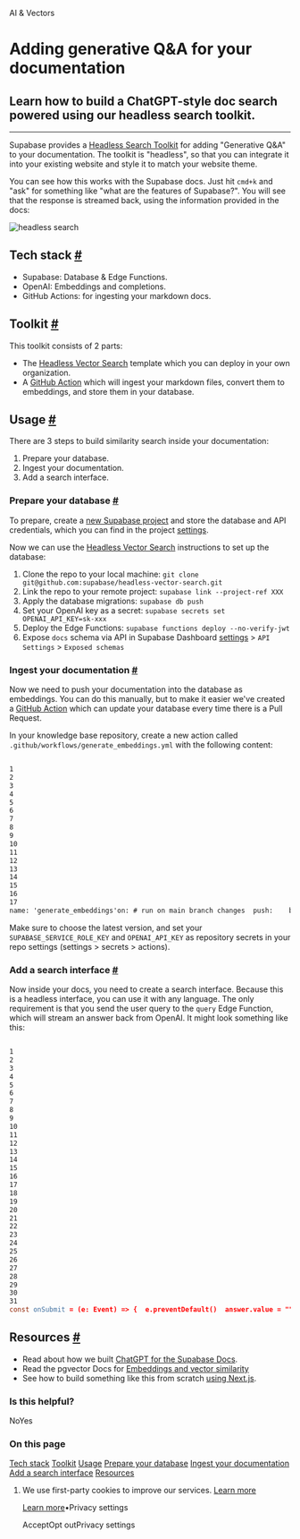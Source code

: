 AI & Vectors

# Adding generative Q&A for your documentation

## Learn how to build a ChatGPT-style doc search powered using our headless search toolkit.

* * *

Supabase provides a [Headless Search Toolkit](https://github.com/supabase/headless-vector-search) for adding "Generative Q&A" to your documentation. The toolkit is "headless", so that you can integrate it into your existing website and style it to match your website theme.

You can see how this works with the Supabase docs. Just hit `cmd+k` and "ask" for something like "what are the features of Supabase?". You will see that the response is streamed back, using the information provided in the docs:

![headless search](https://supabase.com/docs/img/ai/headless-search/headless.png)

## Tech stack [\#](https://supabase.com/docs/guides/ai/examples/headless-vector-search\#tech-stack)

- Supabase: Database & Edge Functions.
- OpenAI: Embeddings and completions.
- GitHub Actions: for ingesting your markdown docs.

## Toolkit [\#](https://supabase.com/docs/guides/ai/examples/headless-vector-search\#toolkit)

This toolkit consists of 2 parts:

- The [Headless Vector Search](https://github.com/supabase/headless-vector-search) template which you can deploy in your own organization.
- A [GitHub Action](https://github.com/supabase/embeddings-generator) which will ingest your markdown files, convert them to embeddings, and store them in your database.

## Usage [\#](https://supabase.com/docs/guides/ai/examples/headless-vector-search\#usage)

There are 3 steps to build similarity search inside your documentation:

1. Prepare your database.
2. Ingest your documentation.
3. Add a search interface.

### Prepare your database [\#](https://supabase.com/docs/guides/ai/examples/headless-vector-search\#prepare-your-database)

To prepare, create a [new Supabase project](https://database.new/) and store the database and API credentials, which you can find in the project [settings](https://supabase.com/dashboard/project/_/settings).

Now we can use the [Headless Vector Search](https://github.com/supabase/headless-vector-search#set-up) instructions to set up the database:

1. Clone the repo to your local machine: `git clone git@github.com:supabase/headless-vector-search.git`
2. Link the repo to your remote project: `supabase link --project-ref XXX`
3. Apply the database migrations: `supabase db push`
4. Set your OpenAI key as a secret: `supabase secrets set OPENAI_API_KEY=sk-xxx`
5. Deploy the Edge Functions: `supabase functions deploy --no-verify-jwt`
6. Expose `docs` schema via API in Supabase Dashboard [settings](https://supabase.com/dashboard/project/_/settings/api) \> `API Settings` \> `Exposed schemas`

### Ingest your documentation [\#](https://supabase.com/docs/guides/ai/examples/headless-vector-search\#ingest-your-documentation)

Now we need to push your documentation into the database as embeddings. You can do this manually, but to make it easier we've created a [GitHub Action](https://github.com/marketplace/actions/supabase-embeddings-generator) which can update your database every time there is a Pull Request.

In your knowledge base repository, create a new action called `.github/workflows/generate_embeddings.yml` with the following content:

```flex

1
2
3
4
5
6
7
8
9
10
11
12
13
14
15
16
17
name: 'generate_embeddings'on: # run on main branch changes  push:    branches:      - mainjobs:  generate:    runs-on: ubuntu-latest    steps:      - uses: actions/checkout@v3      - uses: supabase/embeddings-generator@v0.0.x # Update this to the latest version.        with:          supabase-url: 'https://your-project-ref.supabase.co' # Update this to your project URL.          supabase-service-role-key: ${{ secrets.SUPABASE_SERVICE_ROLE_KEY }}          openai-key: ${{ secrets.OPENAI_API_KEY }}          docs-root-path: 'docs' # the path to the root of your md(x) files
```

Make sure to choose the latest version, and set your `SUPABASE_SERVICE_ROLE_KEY` and `OPENAI_API_KEY` as repository secrets in your repo settings (settings > secrets > actions).

### Add a search interface [\#](https://supabase.com/docs/guides/ai/examples/headless-vector-search\#add-a-search-interface)

Now inside your docs, you need to create a search interface. Because this is a headless interface, you can use it with any language. The only requirement is that you send the user query to the `query` Edge Function, which will stream an answer back from OpenAI. It might look something like this:

```flex

1
2
3
4
5
6
7
8
9
10
11
12
13
14
15
16
17
18
19
20
21
22
23
24
25
26
27
28
29
30
31
const onSubmit = (e: Event) => {  e.preventDefault()  answer.value = ""  isLoading.value = true  const query = new URLSearchParams({ query: inputRef.current!.value })  const projectUrl = `https://your-project-ref.supabase.co/functions/v1`  const queryURL = `${projectURL}/${query}`  const eventSource = new EventSource(queryURL)  eventSource.addEventListener("error", (err) => {    isLoading.value = false    console.error(err)  })  eventSource.addEventListener("message", (e: MessageEvent) => {    isLoading.value = false    if (e.data === "[DONE]") {      eventSource.close()      return    }    const completionResponse: CreateCompletionResponse = JSON.parse(e.data)    const text = completionResponse.choices[0].text    answer.value += text  });  isLoading.value = true}
```

## Resources [\#](https://supabase.com/docs/guides/ai/examples/headless-vector-search\#resources)

- Read about how we built [ChatGPT for the Supabase Docs](https://supabase.com/blog/chatgpt-supabase-docs).
- Read the pgvector Docs for [Embeddings and vector similarity](https://supabase.com/docs/guides/database/extensions/pgvector)
- See how to build something like this from scratch [using Next.js](https://supabase.com/docs/guides/ai/examples/nextjs-vector-search).

### Is this helpful?

NoYes

### On this page

[Tech stack](https://supabase.com/docs/guides/ai/examples/headless-vector-search#tech-stack) [Toolkit](https://supabase.com/docs/guides/ai/examples/headless-vector-search#toolkit) [Usage](https://supabase.com/docs/guides/ai/examples/headless-vector-search#usage) [Prepare your database](https://supabase.com/docs/guides/ai/examples/headless-vector-search#prepare-your-database) [Ingest your documentation](https://supabase.com/docs/guides/ai/examples/headless-vector-search#ingest-your-documentation) [Add a search interface](https://supabase.com/docs/guides/ai/examples/headless-vector-search#add-a-search-interface) [Resources](https://supabase.com/docs/guides/ai/examples/headless-vector-search#resources)

1. We use first-party cookies to improve our services. [Learn more](https://supabase.com/privacy#8-cookies-and-similar-technologies-used-on-our-european-services)



   [Learn more](https://supabase.com/privacy#8-cookies-and-similar-technologies-used-on-our-european-services)•Privacy settings





   AcceptOpt outPrivacy settings